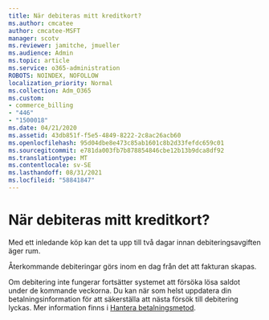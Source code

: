 ```yaml
---
title: När debiteras mitt kreditkort?
ms.author: cmcatee
author: cmcatee-MSFT
manager: scotv
ms.reviewer: jamitche, jmueller
ms.audience: Admin
ms.topic: article
ms.service: o365-administration
ROBOTS: NOINDEX, NOFOLLOW
localization_priority: Normal
ms.collection: Adm_O365
ms.custom:
- commerce_billing
- "446"
- "1500018"
ms.date: 04/21/2020
ms.assetid: 43db851f-f5e5-4849-8222-2c8ac26acb60
ms.openlocfilehash: 95d04dbe8e473c85ab1601c8b2d33fefdc659c01
ms.sourcegitcommit: e781da003fb7b878854846cbe12b13b9dca8df92
ms.translationtype: MT
ms.contentlocale: sv-SE
ms.lasthandoff: 08/31/2021
ms.locfileid: "58841847"
---
```

# <a name="when-is-my-credit-card-charged"></a>När debiteras mitt kreditkort?

Med ett inledande köp kan det ta upp till två dagar innan debiteringsavgiften äger rum.
  
Återkommande debiteringar görs inom en dag från det att fakturan skapas.
  
Om debitering inte fungerar fortsätter systemet att försöka lösa saldot under de kommande veckorna. Du kan när som helst uppdatera din betalningsinformation för att säkerställa att nästa försök till debitering lyckas. Mer information finns i [Hantera betalningsmetod](https://docs.microsoft.com/microsoft-365/commerce/billing-and-payments/manage-payment-methods).